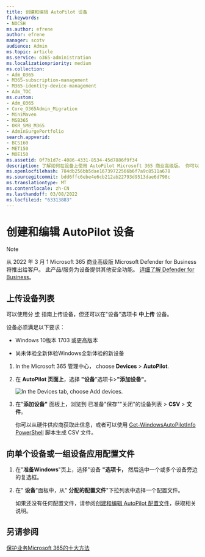 ```yaml
---
title: 创建和编辑 AutoPilot 设备
f1.keywords:
- NOCSH
ms.author: efrene
author: efrene
manager: scotv
audience: Admin
ms.topic: article
ms.service: o365-administration
ms.localizationpriority: medium
ms.collection:
- Adm_O365
- M365-subscription-management
- M365-identity-device-management
- Adm_TOC
ms.custom:
- Adm_O365
- Core_O365Admin_Migration
- MiniMaven
- MSB365
- OKR_SMB_M365
- AdminSurgePortfolio
search.appverid:
- BCS160
- MET150
- MOE150
ms.assetid: 0f7b1d7c-4086-4331-8534-45d7886f9f34
description: 了解如何在设备上使用 AutoPilot Microsoft 365 商业高级版。 你可以将配置文件分配给设备或一组设备。
ms.openlocfilehash: 784db256bb5dae16739722566b6f7a9c8511a678
ms.sourcegitcommit: bdd6ffc6ebe4e6cb212ab22793d9513dae6d798c
ms.translationtype: MT
ms.contentlocale: zh-CN
ms.lasthandoff: 03/08/2022
ms.locfileid: "63313883"
---
```

# <a name="create-and-edit-autopilot-devices"></a>创建和编辑 AutoPilot 设备

> [!NOTE]
> 从 2022 年 3 月 1 Microsoft 365 商业高级版 Microsoft Defender for Business 将推出给客户。 此产品/服务为设备提供其他安全功能。 [详细了解 Defender for Business](../../security/defender-business/mdb-overview.md)。

## <a name="upload-a-list-of-devices"></a>上传设备列表

可以使用分 [步](add-autopilot-devices-and-profile.md) 指南上传设备，但还可以在"设备"选项卡 **中上传** 设备。 
  
设备必须满足以下要求：
  
- Windows 10版本 1703 或更高版本
    
- 尚未体验全新体验Windows全新体验的新设备

1. In the Microsoft 365 管理中心， choose **Devices** \> **AutoPilot**.
  
2. 在 **AutoPilot 页面上**，选择 **"设备**"选项卡\>**"添加设备"**。
    
    ![In the Devices tab, choose Add devices.](../../media/6ba81e22-c873-40ad-8a72-ce64d15ea6ba.png)
  
3. 在"**添加设备"** 面板上，浏览到 [](../misc/device-list.md)已准备"保存""关闭"的设备列表 \> **CSV** \> **文件**。
    
    你可以从硬件供应商获取此信息，或者可以使用 [Get-WindowsAutoPilotInfo PowerShell](https://www.powershellgallery.com/packages/Get-WindowsAutoPilotInfo) 脚本生成 CSV 文件。 
    
## <a name="assign-a-profile-to-a-device-or-a-group-of-devices"></a>向单个设备或一组设备应用配置文件

1. 在"**准备Windows**"页上，选择"设备 **"选项卡，** 然后选中一个或多个设备旁边的复选框。 
    
2. 在" **设备**"面板中，从" **分配的配置文件**"下拉列表中选择一个配置文件。 
    
    如果还没有任何配置文件，请参阅[创建和编辑 AutoPilot 配置文件](create-and-edit-autopilot-profiles.md)，获取相关说明。 

## <a name="see-also"></a>另请参阅

[保护业务Microsoft 365的十大方法](../security-and-compliance/secure-your-business-data.md)